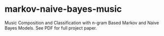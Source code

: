 # markov-naive-bayes-music
Music Composition and Classification with n-gram Based Markov and Naive Bayes Models. See PDF for full project paper.

